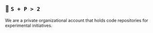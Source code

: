 ## 📌 `S + P > 2`

We are a private organizational account that holds code repositories for experimental initiatives.
